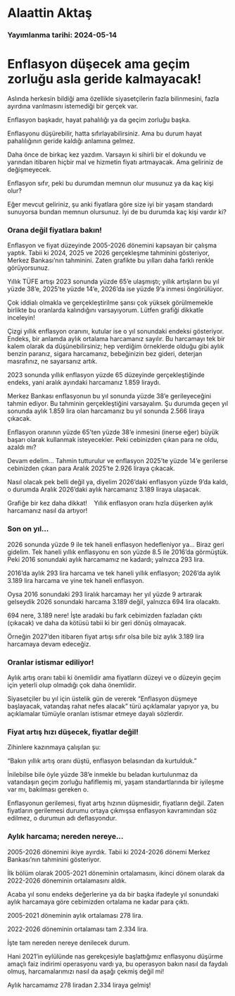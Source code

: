 # Alaattin Aktaş

### Yayımlanma tarihi: 2024-05-14

# Enflasyon düşecek ama geçim zorluğu asla geride kalmayacak!

Aslında herkesin bildiği ama özellikle siyasetçilerin fazla bilinmesini, fazla ayırdına varılmasını istemediği bir gerçek var.

Enflasyon başkadır, hayat pahalılığı ya da geçim zorluğu başka.

Enflasyonu düşürebilir, hatta sıfırlayabilirsiniz. Ama bu durum hayat pahalılığının geride kaldığı anlamına gelmez.

Daha önce de birkaç kez yazdım. Varsayın ki sihirli bir el dokundu ve yarından itibaren hiçbir mal ve hizmetin fiyatı artmayacak. Ama geliriniz de değişmeyecek.

Enflasyon sıfır, peki bu durumdan memnun olur musunuz ya da kaç kişi olur?

Eğer mevcut geliriniz, şu anki fiyatlara göre size iyi bir yaşam standardı sunuyorsa bundan memnun olursunuz. İyi de bu durumda kaç kişi vardır ki?


### Orana değil fiyatlara bakın!

Enflasyon ve fiyat düzeyinde 2005-2026 dönemini kapsayan bir çalışma yaptık. Tabii ki 2024, 2025 ve 2026 gerçekleşme tahminini gösteriyor, Merkez Bankası’nın tahminini. Zaten grafikte bu yılları daha farklı renkle görüyorsunuz.

Yıllık TÜFE artışı 2023 sonunda yüzde 65’e ulaşmıştı; yıllık artışların bu yıl yüzde 38’e, 2025’te yüzde 14’e, 2026’da ise yüzde 9’a inmesi öngörülüyor.

Çok iddialı olmakla ve gerçekleştirilme şansı çok yüksek görülmemekle birlikte bu oranlarda kalındığını varsayıyorum. Lütfen grafiği dikkatle inceleyin!

Çizgi yıllık enflasyon oranını, kutular ise o yıl sonundaki endeksi gösteriyor. Endeks, bir anlamda aylık ortalama harcamanız sayılır. Bu harcamayı tek bir kalem olarak da düşünebilirsiniz; hep verdiğim örneklerde olduğu gibi aylık benzin paranız, sigara harcamanız, bebeğinizin bez gideri, deterjan masrafınız, ne sayarsanız artık.

2023 sonunda yıllık enflasyon yüzde 65 düzeyinde gerçekleştiğinde endeks, yani aralık ayındaki harcamanız 1.859 liraydı.

Merkez Bankası enflasyonun bu yıl sonunda yüzde 38’e gerileyeceğini tahmin ediyor. Bu tahminin gerçekleştiğini varsayalım. Şu durumda geçen yıl sonunda aylık 1.859 lira olan harcamanız bu yıl sonunda 2.566 liraya çıkacak.

Enflasyon oranının yüzde 65’ten yüzde 38’e inmesini (inerse eğer) büyük başarı olarak kullanmak isteyecekler. Peki cebinizden çıkan para ne oldu, azaldı mı?

Devam edelim... Tahmin tutturulur ve enflasyon 2025’te yüzde 14’e gerilerse cebinizden çıkan para Aralık 2025’te 2.926 liraya çıkacak.

Nasıl olacak pek belli değil ya, diyelim 2026’daki enflasyon yüzde 9’da kaldı, o durumda Aralık 2026’daki aylık harcamanız 3.189 liraya ulaşacak.

Grafiğe bir kez daha dikkat!    Yıllık enflasyon oranı hızla düşerken aylık harcamanız nasıl da artıyor!


### Son on yıl...

2026 sonunda yüzde 9 ile tek haneli enflasyon hedefleniyor ya... Biraz geri gidelim. Tek haneli yıllık enflasyonu en son yüzde 8.5 ile 2016’da görmüştük. Peki 2016 sonundaki aylık harcamamız ne kadardı; yalnızca 293 lira.

2016’da aylık 293 lira harcama ve tek haneli yıllık enflasyon; 2026’da aylık 3.189 lira harcama ve yine tek haneli enflasyon.

Oysa 2016 sonundaki 293 liralık harcamayı her yıl yüzde 9 artırarak gelseydik 2026 sonundaki harcama 3.189 değil, yalnızca 694 lira olacaktı.

694 nere, 3.189 nere! İşte aradaki bu fark cebimizden fazladan çıktı (çıkacak) ve daha da kötüsü tabii ki bir geri dönüş olmayacak.

Örneğin 2027’den itibaren fiyat artışı sıfır olsa bile biz aylık 3.189 lira harcamaya devam edeceğiz.


### Oranlar istismar ediliyor!

Aylık artış oranı tabii ki önemlidir ama fiyatların düzeyi ve o düzeyin geçim için yeterli olup olmadığı çok daha önemlidir.

Siyasetçiler bu yıl için üstelik gün de vererek “Enflasyon düşmeye başlayacak, vatandaş rahat nefes alacak” türü açıklamalar yapıyor ya, bu açıklamalar tümüyle oranları istismar etmeye dayalı sözlerdir.


### Fiyat artış hızı düşecek, fiyatlar değil!

Zihinlere kazınmaya çalışılan şu:

“Bakın yıllık artış oranı düştü, enflasyon belasından da kurtulduk.”

İnilebilse bile öyle yüzde 38’e inmekle bu beladan kurtulunmaz da vatandaşın geçim zorluğu hafiflemiş mi, yaşam standartlarında bir iyileşme var mı, bakılması gereken o.

Enflasyonun gerilemesi, fiyat artış hızının düşmesidir, fiyatların değil. Zaten fiyatların gerilemesi durumu ortaya çıkmışsa enflasyon kavramından söz edilmez, o durumun adı deflasyondur.


### Aylık harcama; nereden nereye...

2005-2026 dönemini ikiye ayırdık. Tabii ki 2024-2026 dönemi Merkez Bankası’nın tahminini gösteriyor.

İlk bölüm olarak 2005-2021 döneminin ortalamasını, ikinci dönem olarak da 2022-2026 döneminin ortalamasını aldık.

Acaba yıl sonu endeks değerlerine ya da bir başka ifadeyle yıl sonundaki aylık harcamaya göre cebimizden ortalama ne kadar para çıktı.

2005-2021 döneminin aylık ortalaması 278 lira.

2022-2026 döneminin ortalaması tam 2.334 lira.

İşte tam nereden nereye denilecek durum.

Hani 2021’in eylülünde nas gerekçesiyle başlattığımız enflasyonu düşürme amaçlı faiz indirimi operasyonu vardı ya, bu operasyon bakın nasıl da faydalı olmuş, harcamalarımızı nasıl da aşağı çekmiş değil mi!

Aylık harcamamız 278 liradan 2.334 liraya gelmiş!





